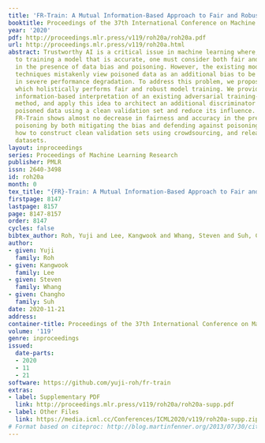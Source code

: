 ```yaml
---
title: 'FR-Train: A Mutual Information-Based Approach to Fair and Robust Training'
booktitle: Proceedings of the 37th International Conference on Machine Learning
year: '2020'
pdf: http://proceedings.mlr.press/v119/roh20a/roh20a.pdf
url: http://proceedings.mlr.press/v119/roh20a.html
abstract: Trustworthy AI is a critical issue in machine learning where, in addition
  to training a model that is accurate, one must consider both fair and robust training
  in the presence of data bias and poisoning. However, the existing model fairness
  techniques mistakenly view poisoned data as an additional bias to be fixed, resulting
  in severe performance degradation. To address this problem, we propose FR-Train,
  which holistically performs fair and robust model training. We provide a mutual
  information-based interpretation of an existing adversarial training-based fairness-only
  method, and apply this idea to architect an additional discriminator that can identify
  poisoned data using a clean validation set and reduce its influence. In our experiments,
  FR-Train shows almost no decrease in fairness and accuracy in the presence of data
  poisoning by both mitigating the bias and defending against poisoning. We also demonstrate
  how to construct clean validation sets using crowdsourcing, and release new benchmark
  datasets.
layout: inproceedings
series: Proceedings of Machine Learning Research
publisher: PMLR
issn: 2640-3498
id: roh20a
month: 0
tex_title: "{FR}-Train: A Mutual Information-Based Approach to Fair and Robust Training"
firstpage: 8147
lastpage: 8157
page: 8147-8157
order: 8147
cycles: false
bibtex_author: Roh, Yuji and Lee, Kangwook and Whang, Steven and Suh, Changho
author:
- given: Yuji
  family: Roh
- given: Kangwook
  family: Lee
- given: Steven
  family: Whang
- given: Changho
  family: Suh
date: 2020-11-21
address: 
container-title: Proceedings of the 37th International Conference on Machine Learning
volume: '119'
genre: inproceedings
issued:
  date-parts:
  - 2020
  - 11
  - 21
software: https://github.com/yuji-roh/fr-train
extras:
- label: Supplementary PDF
  link: http://proceedings.mlr.press/v119/roh20a/roh20a-supp.pdf
- label: Other Files
  link: https://media.icml.cc/Conferences/ICML2020/v119/roh20a-supp.zip
# Format based on citeproc: http://blog.martinfenner.org/2013/07/30/citeproc-yaml-for-bibliographies/
---
```

